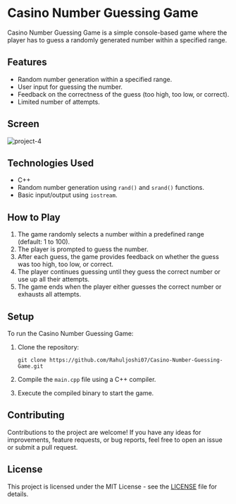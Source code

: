 # Casino Number Guessing Game

Casino Number Guessing Game is a simple console-based game where the player has to guess a randomly generated number within a specified range.

## Features

- Random number generation within a specified range.
- User input for guessing the number.
- Feedback on the correctness of the guess (too high, too low, or correct).
- Limited number of attempts.

## Screen
![project-4](https://github.com/Rahuljoshi07/.-Casino-Number-Guessing-Game/assets/86591216/215f6886-26dd-4243-bcb8-9b193fbb2d6b)

## Technologies Used

- C++
- Random number generation using `rand()` and `srand()` functions.
- Basic input/output using `iostream`.

## How to Play

1. The game randomly selects a number within a predefined range (default: 1 to 100).
2. The player is prompted to guess the number.
3. After each guess, the game provides feedback on whether the guess was too high, too low, or correct.
4. The player continues guessing until they guess the correct number or use up all their attempts.
5. The game ends when the player either guesses the correct number or exhausts all attempts.

## Setup

To run the Casino Number Guessing Game:

1. Clone the repository:

    ```
    git clone https://github.com/Rahuljoshi07/Casino-Number-Guessing-Game.git
    ```

2. Compile the `main.cpp` file using a C++ compiler.

3. Execute the compiled binary to start the game.

## Contributing

Contributions to the project are welcome! If you have any ideas for improvements, feature requests, or bug reports, feel free to open an issue or submit a pull request.

## License

This project is licensed under the MIT License - see the [LICENSE](LICENSE) file for details.
